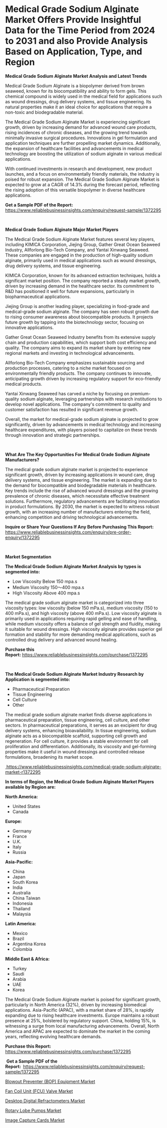 <p><h1>Medical Grade Sodium Alginate Market Offers Provide Insightful Data for the Time Period from 2024 to 2031 and also Provide Analysis Based on Application, Type, and Region</h1></p><p><strong>Medical Grade Sodium Alginate Market Analysis and Latest Trends</strong></p>
<p><p>Medical Grade Sodium Alginate is a biopolymer derived from brown seaweed, known for its biocompatibility and ability to form gels. This chemical compound is widely used in the medical field for applications such as wound dressings, drug delivery systems, and tissue engineering. Its natural properties make it an ideal choice for applications that require a non-toxic and biodegradable material.</p><p>The Medical Grade Sodium Alginate Market is experiencing significant growth, driven by increasing demand for advanced wound care products, rising incidences of chronic diseases, and the growing trend towards minimally invasive surgical procedures. Innovations in gel formulation and application techniques are further propelling market dynamics. Additionally, the expansion of healthcare facilities and advancements in medical technology are boosting the utilization of sodium alginate in various medical applications.</p><p>With continued investments in research and development, new product launches, and a focus on environmentally friendly materials, the industry is poised for robust expansion. The Medical Grade Sodium Alginate Market is expected to grow at a CAGR of 14.3% during the forecast period, reflecting the rising adoption of this versatile biopolymer in diverse healthcare applications.</p></p>
<p><strong>Get a Sample PDF of the Report:&nbsp;</strong> <a href="https://www.reliablebusinessinsights.com/enquiry/request-sample/1372295?utm_campaign=84&utm_medium=2&utm_source=Github&utm_content=ia&utm_term=02102024&utm_id=medical-grade-sodium-alginate">https://www.reliablebusinessinsights.com/enquiry/request-sample/1372295</a></p>
<p>&nbsp;</p>
<p><strong>Medical Grade Sodium Alginate Major Market Players</strong></p>
<p><p>The Medical Grade Sodium Alginate Market features several key players, including KIMICA Corporation, Jiejing Group, Gather Great Ocean Seaweed Industry, Allforlong Bio-Tech Company, and Yantai Xinwang Seaweed. These companies are engaged in the production of high-quality sodium alginate, primarily used in medical applications such as wound dressings, drug delivery systems, and tissue engineering.</p><p>KIMICA Corporation, known for its advanced extraction techniques, holds a significant market position. The company reported a steady market growth, driven by increasing demand in the healthcare sector. Its commitment to R&D has positioned it well for future expansions, particularly in biopharmaceutical applications.</p><p>Jiejing Group is another leading player, specializing in food-grade and medical-grade sodium alginate. The company has seen robust growth due to rising consumer awareness about biocompatible products. It projects future growth by tapping into the biotechnology sector, focusing on innovative applications.</p><p>Gather Great Ocean Seaweed Industry benefits from its extensive supply chain and production capabilities, which support both cost efficiency and quality. The company aims to expand its market share by entering new regional markets and investing in technological advancements.</p><p>Allforlong Bio-Tech Company emphasizes sustainable sourcing and production processes, catering to a niche market focused on environmentally friendly products. The company continues to innovate, anticipating growth driven by increasing regulatory support for eco-friendly medical products.</p><p>Yantai Xinwang Seaweed has carved a niche by focusing on premium-quality sodium alginate, leveraging partnerships with research institutions to develop novel applications. The company's commitment to quality and customer satisfaction has resulted in significant revenue growth.</p><p>Overall, the market for medical-grade sodium alginate is projected to grow significantly, driven by advancements in medical technology and increasing healthcare expenditures, with players poised to capitalize on these trends through innovation and strategic partnerships.</p></p>
<p>&nbsp;</p>
<p><strong>What Are The Key Opportunities For Medical Grade Sodium Alginate Manufacturers?</strong></p>
<p><p>The medical grade sodium alginate market is projected to experience significant growth, driven by increasing applications in wound care, drug delivery systems, and tissue engineering. The market is expanding due to the demand for biocompatible and biodegradable materials in healthcare. Key trends include the rise of advanced wound dressings and the growing prevalence of chronic diseases, which necessitate effective treatment solutions. Furthermore, regulatory advancements are facilitating innovation in product formulations. By 2030, the market is expected to witness robust growth, with an increasing number of manufacturers entering the field, enhancing competition and driving technological advancements.</p></p>
<p><strong>Inquire or Share Your Questions If Any Before Purchasing This Report:</strong> <a href="https://www.reliablebusinessinsights.com/enquiry/pre-order-enquiry/1372295?utm_campaign=84&utm_medium=2&utm_source=Github&utm_content=ia&utm_term=02102024&utm_id=medical-grade-sodium-alginate">https://www.reliablebusinessinsights.com/enquiry/pre-order-enquiry/1372295</a></p>
<p>&nbsp;</p>
<p><strong>Market Segmentation</strong></p>
<p><strong>The Medical Grade Sodium Alginate Market Analysis by types is segmented into:</strong></p>
<p><ul><li>Low Viscosity Below 150 mpa.s</li><li>Medium Viscosity 150～400 mpa.s</li><li>High Viscosity Above 400 mpa.s</li></ul></p>
<p><p>The medical grade sodium alginate market is categorized into three viscosity types: low viscosity (below 150 mPa.s), medium viscosity (150 to 400 mPa.s), and high viscosity (above 400 mPa.s). Low viscosity alginate is primarily used in applications requiring rapid gelling and ease of handling, while medium viscosity offers a balance of gel strength and fluidity, making it suitable for wound dressings. High viscosity alginate provides superior gel formation and stability for more demanding medical applications, such as controlled drug delivery and advanced wound healing.</p></p>
<p><strong>Purchase this Report:&nbsp;</strong><a href="https://www.reliablebusinessinsights.com/purchase/1372295?utm_campaign=84&utm_medium=2&utm_source=Github&utm_content=ia&utm_term=02102024&utm_id=medical-grade-sodium-alginate">https://www.reliablebusinessinsights.com/purchase/1372295</a></p>
<p>&nbsp;</p>
<p><strong>The Medical Grade Sodium Alginate Market Industry Research by Application is segmented into:</strong></p>
<p><ul><li>Pharmaceutical Preparation</li><li>Tissue Engineering</li><li>Cell Culture</li><li>Other</li></ul></p>
<p><p>The medical grade sodium alginate market finds diverse applications in pharmaceutical preparation, tissue engineering, cell culture, and other sectors. In pharmaceutical preparations, it serves as an excipient for drug delivery systems, enhancing bioavailability. In tissue engineering, sodium alginate acts as a biocompatible scaffold, supporting cell growth and regeneration. For cell culture, it provides a stable environment for cell proliferation and differentiation. Additionally, its viscosity and gel-forming properties make it useful in wound dressings and controlled release formulations, broadening its market scope.</p></p>
<p><a href="https://www.reliablebusinessinsights.com/medical-grade-sodium-alginate-market-r1372295?utm_campaign=84&utm_medium=2&utm_source=Github&utm_content=ia&utm_term=02102024&utm_id=medical-grade-sodium-alginate">&nbsp;https://www.reliablebusinessinsights.com/medical-grade-sodium-alginate-market-r1372295</a></p>
<p><strong>In terms of Region, the Medical Grade Sodium Alginate Market Players available by Region are:</strong></p>
<p>
    <p> <strong> North America: </strong>
        <ul>
            <li>United States</li>
            <li>Canada</li>
        </ul>
        </p> 
    <p> <strong> Europe: </strong>
        <ul>
            <li>Germany</li>
            <li>France</li>
            <li>U.K.</li>
            <li>Italy</li>
            <li>Russia</li>
        </ul>
        </p> 
    <p> <strong> Asia-Pacific: </strong>
        <ul>
            <li>China</li>
            <li>Japan</li>
            <li>South Korea</li>
            <li>India</li>
            <li>Australia</li>
            <li>China Taiwan</li>
            <li>Indonesia</li>
            <li>Thailand</li>
            <li>Malaysia</li>
        </ul>
        </p> 
    <p> <strong> Latin America: </strong>
        <ul>
            <li>Mexico</li>
            <li>Brazil</li>
            <li>Argentina Korea</li>
            <li>Colombia</li>
        </ul>
        </p> 
    <p> <strong> Middle East & Africa: </strong>
        <ul>
            <li>Turkey</li>
            <li>Saudi</li>
            <li>Arabia</li>
            <li>UAE</li>
            <li>Korea</li>
        </ul>
    </p>
    </p>
<p><p>The Medical Grade Sodium Alginate market is poised for significant growth, particularly in North America (32%), driven by increasing biomedical applications. Asia-Pacific (APAC), with a market share of 28%, is rapidly expanding due to rising healthcare investments. Europe maintains a robust presence at 25%, bolstered by regulatory support. China, holding 15%, is witnessing a surge from local manufacturing advancements. Overall, North America and APAC are expected to dominate the market in the coming years, reflecting evolving healthcare demands.</p></p>
<p><strong>Purchase this Report: </strong><a href="https://www.reliablebusinessinsights.com/purchase/1372295?utm_campaign=84&utm_medium=2&utm_source=Github&utm_content=ia&utm_term=02102024&utm_id=medical-grade-sodium-alginate">https://www.reliablebusinessinsights.com/purchase/1372295</a></p>
<p>&nbsp;<strong>Get a Sample PDF of the Report:&nbsp;&nbsp;</strong><a href="https://www.reliablebusinessinsights.com/enquiry/request-sample/1372295?utm_campaign=84&utm_medium=2&utm_source=Github&utm_content=ia&utm_term=02102024&utm_id=medical-grade-sodium-alginate">https://www.reliablebusinessinsights.com/enquiry/request-sample/1372295</a></p>
<p><strong></strong></p>
<p><p><a href="https://github.com/HaroldWalker405/Market-Research-Report-List-1/blob/main/blowout-preventer-bop-equipment-market.md?utm_campaign=84&utm_medium=2&utm_source=Github&utm_content=ia&utm_term=02102024&utm_id=medical-grade-sodium-alginate">Blowout Preventer (BOP) Equipment Market</a></p><p><a href="https://github.com/GRUBBSCHARLES/Market-Research-Report-List-1/blob/main/fan-coil-unit-fcu-valve-market.md?utm_campaign=84&utm_medium=2&utm_source=Github&utm_content=ia&utm_term=02102024&utm_id=medical-grade-sodium-alginate">Fan Coil Unit (FCU) Valve Market</a></p><p><a href="https://issuu.com/reportprime-2/docs/desktop-digital-refractometers-mark_5e24cfd4a0ef0c?utm_campaign=84&utm_medium=2&utm_source=Github&utm_content=ia&utm_term=02102024&utm_id=medical-grade-sodium-alginate">Desktop Digital Refractometers Market</a></p><p><a href="https://www.linkedin.com/pulse/rotary-lobe-pumps-market-share-size-trends-industry-analysis-nni6f?trackingId=JLUbwNY4Qq2R9DZ8OtmCwg%3D%3D&utm_campaign=84&utm_medium=2&utm_source=Github&utm_content=ia&utm_term=02102024&utm_id=medical-grade-sodium-alginate">Rotary Lobe Pumps Market</a></p><p><a href="https://www.linkedin.com/pulse/navigating-global-image-capture-cards-market-landscape-txdde?trackingId=qNMGwGr5Rpa6gos9F8UhSg%3D%3D&utm_campaign=84&utm_medium=2&utm_source=Github&utm_content=ia&utm_term=02102024&utm_id=medical-grade-sodium-alginate">Image Capture Cards Market</a></p></p>